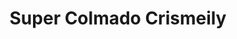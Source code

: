 ---
title: "Super Colmado Crismeily"
url: /san-cristobal/super-colmado-crismeily/
shop: Lebensmittel
---